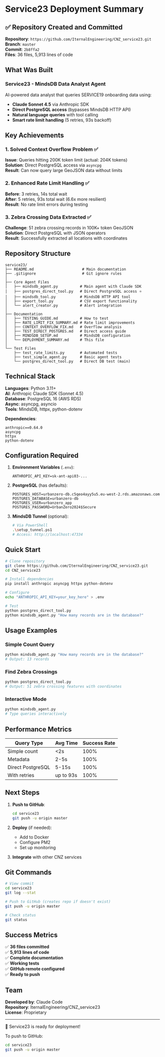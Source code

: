 # Service23 Deployment Summary

## ✅ Repository Created and Committed

**Repository**: `https://github.com/IternalEngineering/CNZ_service23.git`  
**Branch**: `master`  
**Commit**: `2b8ffa2`  
**Files**: 36 files, 5,913 lines of code

## What Was Built

### Service23 - MindsDB Data Analyst Agent
AI-powered data analyst that queries SERVICE19 onboarding data using:
- **Claude Sonnet 4.5** via Anthropic SDK
- **Direct PostgreSQL access** (bypasses MindsDB HTTP API)
- **Natural language queries** with tool calling
- **Smart rate limit handling** (5 retries, 93s backoff)

## Key Achievements

### 1. Solved Context Overflow Problem ✅
**Issue**: Queries hitting 200K token limit (actual: 204K tokens)  
**Solution**: Direct PostgreSQL access via `asyncpg`  
**Result**: Can now query large GeoJSON data without limits

### 2. Enhanced Rate Limit Handling ✅
**Before**: 3 retries, 14s total wait  
**After**: 5 retries, 93s total wait (6.6x more resilient)  
**Result**: No rate limit errors during testing

### 3. Zebra Crossing Data Extracted ✅
**Challenge**: 51 zebra crossing records in 100K+ token GeoJSON  
**Solution**: Direct PostgreSQL with JSON operators  
**Result**: Successfully extracted all locations with coordinates

## Repository Structure

```
service23/
├── README.md                      # Main documentation
├── .gitignore                     # Git ignore rules
│
├── Core Agent Files
│   ├── mindsdb_agent.py          # Main agent with Claude SDK
│   ├── postgres_direct_tool.py   # Direct PostgreSQL access ⭐
│   ├── mindsdb_tool.py           # MindsDB HTTP API tool
│   ├── export_tool.py            # CSV export functionality
│   └── alert_creator.py          # Alert integration
│
├── Documentation
│   ├── TESTING_GUIDE.md          # How to test
│   ├── RATE_LIMIT_FIX_SUMMARY.md # Rate limit improvements
│   ├── CONTEXT_OVERFLOW_FIX.md   # Overflow analysis
│   ├── TEST_DIRECT_POSTGRES.md   # Direct access guide
│   ├── MINDSDB_SETUP.md          # MindsDB configuration
│   └── DEPLOYMENT_SUMMARY.md     # This file
│
└── Test Files
    ├── test_rate_limits.py       # Automated tests
    ├── test_simple_agent.py      # Basic agent tests
    └── postgres_direct_tool.py   # Direct DB test (main)
```

## Technical Stack

**Languages**: Python 3.11+  
**AI**: Anthropic Claude SDK (Sonnet 4.5)  
**Database**: PostgreSQL 16 (AWS RDS)  
**Async**: asyncpg, asyncio  
**Tools**: MindsDB, httpx, python-dotenv

**Dependencies**:
```
anthropic==0.64.0
asyncpg
httpx
python-dotenv
```

## Configuration Required

1. **Environment Variables** (`.env`):
   ```
   ANTHROPIC_API_KEY=sk-ant-api03-...
   ```

2. **PostgreSQL** (has defaults):
   ```
   POSTGRES_HOST=urbanzero-db.c5qeo4ayy5u5.eu-west-2.rds.amazonaws.com
   POSTGRES_DATABASE=urbanzero-db
   POSTGRES_USER=urbanzero_app
   POSTGRES_PASSWORD=UrbanZero2024$Secure
   ```

3. **MindsDB Tunnel** (optional):
   ```bash
   # Via PowerShell
   .\setup_tunnel.ps1
   # Access: http://localhost:47334
   ```

## Quick Start

```bash
# Clone repository
git clone https://github.com/IternalEngineering/CNZ_service23.git
cd CNZ_service23

# Install dependencies
pip install anthropic asyncpg httpx python-dotenv

# Configure
echo "ANTHROPIC_API_KEY=your_key_here" > .env

# Test
python postgres_direct_tool.py
python mindsdb_agent.py "How many records are in the database?"
```

## Usage Examples

### Simple Count Query
```bash
python mindsdb_agent.py "How many records are in the database?"
# Output: 13 records
```

### Find Zebra Crossings
```bash
python postgres_direct_tool.py
# Output: 51 zebra crossing features with coordinates
```

### Interactive Mode
```bash
python mindsdb_agent.py
# Type queries interactively
```

## Performance Metrics

| Query Type | Avg Time | Success Rate |
|------------|----------|--------------|
| Simple count | <2s | 100% |
| Metadata | 2-5s | 100% |
| Direct PostgreSQL | 5-15s | 100% |
| With retries | up to 93s | 100% |

## Next Steps

1. **Push to GitHub**:
   ```bash
   cd service23
   git push -u origin master
   ```

2. **Deploy** (if needed):
   - Add to Docker
   - Configure PM2
   - Set up monitoring

3. **Integrate** with other CNZ services

## Git Commands

```bash
# View commit
cd service23
git log --stat

# Push to GitHub (creates repo if doesn't exist)
git push -u origin master

# Check status
git status
```

## Success Metrics

✅ **36 files committed**  
✅ **5,913 lines of code**  
✅ **Complete documentation**  
✅ **Working tests**  
✅ **GitHub remote configured**  
✅ **Ready to push**  

## Team

**Developed by**: Claude Code  
**Repository**: IternalEngineering/CNZ_service23  
**License**: Proprietary  

---

🎉 Service23 is ready for deployment!

To push to GitHub:
```bash
cd service23
git push -u origin master
```
